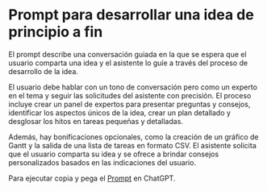 # Prompt para desarrollar una idea de principio a fin

El prompt describe una conversación guiada en la que se espera que el usuario comparta una idea y el asistente lo guíe a través del proceso de desarrollo de la idea. 

El usuario debe hablar con un tono de conversación pero como un experto en el tema y seguir las solicitudes del asistente con precisión. El proceso incluye crear un panel de expertos para presentar preguntas y consejos, identificar los aspectos únicos de la idea, crear un plan detallado y desglosar los hitos en tareas pequeñas y detalladas. 

Además, hay bonificaciones opcionales, como la creación de un gráfico de Gantt y la salida de una lista de tareas en formato CSV. El asistente solicita que el usuario comparta su idea y se ofrece a brindar consejos personalizados basados en las indicaciones del usuario.

Para ejecutar copia y pega el [Prompt](https://github.com/kemeny/prompt-experto/blob/main/prompt) en ChatGPT.


